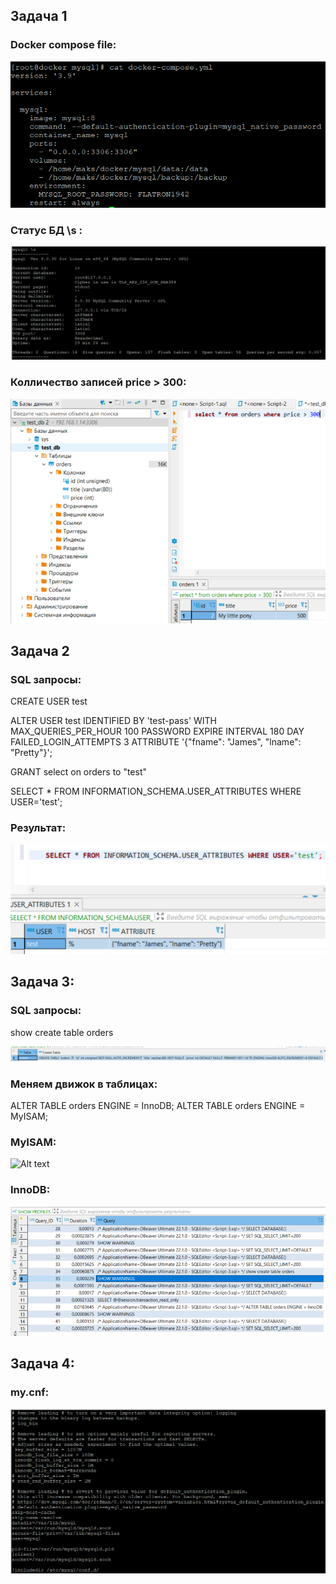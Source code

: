## Задача 1
### Docker compose file:

![Alt text](https://github.com/maks1001281/devops-netology/blob/main/Home_work/6.3/docker.PNG?raw=true "Optional Title")

### Статус БД \s :

![Alt text](https://github.com/maks1001281/devops-netology/blob/main/Home_work/6.3/info.PNG?raw=true "Optional Title")

### Колличество записей price > 300:

![Alt text](https://github.com/maks1001281/devops-netology/blob/main/Home_work/6.3/price.PNG?raw=true "Optional Title")

## Задача 2
### SQL запросы:

CREATE USER test

 ALTER USER test
    IDENTIFIED BY 'test-pass'
    WITH
    MAX_QUERIES_PER_HOUR 100
    PASSWORD EXPIRE INTERVAL 180 DAY
    FAILED_LOGIN_ATTEMPTS 3
    ATTRIBUTE '{"fname": "James", "lname": "Pretty"}';

GRANT select on orders to "test"

SELECT * FROM INFORMATION_SCHEMA.USER_ATTRIBUTES WHERE USER='test';

### Результат:

![Alt text](https://github.com/maks1001281/devops-netology/blob/main/Home_work/6.3/attribute.PNG?raw=true "Optional Title")

## Задача 3:
### SQL запросы:

show create table orders

![Alt text](https://github.com/maks1001281/devops-netology/blob/main/Home_work/6.3/engine.PNG?raw=true "Optional Title")

### Меняем движок в таблицах:

ALTER TABLE orders ENGINE = InnoDB;
ALTER TABLE orders ENGINE = MyISAM;

### MyISAM:

![Alt text](https://github.com/maks1001281/devops-netology/blob/main/Home_work/6.3/maisam.PNG?raw=true "Optional Title")

### InnoDB:

![Alt text](https://github.com/maks1001281/devops-netology/blob/main/Home_work/6.3/innodb.PNG?raw=true "Optional Title")

## Задача 4:
### my.cnf:

![Alt text](https://github.com/maks1001281/devops-netology/blob/main/Home_work/6.3/config.PNG?raw=true "Optional Title")
